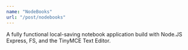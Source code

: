 ```yaml
---
name: "NodeBooks"
url: "/post/nodebooks"
---
```

<!-- markdownlint-disable MD041 -->

A fully functional local-saving notebook application build with Node.JS Express, FS, and the TinyMCE Text Editor.
